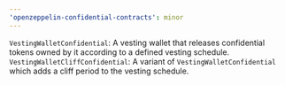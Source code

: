 ```yaml
---
'openzeppelin-confidential-contracts': minor
---
```


`VestingWalletConfidential`: A vesting wallet that releases confidential tokens owned by it according to a defined vesting schedule.
`VestingWalletCliffConfidential`: A variant of `VestingWalletConfidential` which adds a cliff period to the vesting schedule.